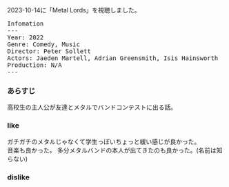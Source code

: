 
2023-10-14に「Metal Lords」を視聴しました。

<pre>
Infomation
---
Year: 2022
Genre: Comedy, Music
Director: Peter Sollett
Actors: Jaeden Martell, Adrian Greensmith, Isis Hainsworth
Production: N/A
---
</pre>

### あらすじ

高校生の主人公が友達とメタルでバンドコンテストに出る話。

### like

ガチガチのメタルじゃなくて学生っぽいちょっと緩い感じが良かった。  
音楽も良かった。
多分メタルバンドの本人が出てきたのも良かった。(名前は知らない)

### dislike


